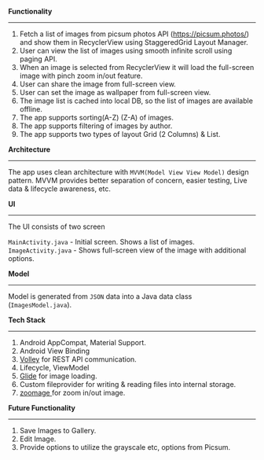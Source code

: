 **Functionality**

------------

1. Fetch a list of images from picsum photos API (https://picsum.photos/) and show them in RecyclerView using StaggeredGrid Layout Manager.
2. User can view the list of images using smooth infinite scroll using paging API.
3. When an image is selected from RecyclerView it will load the full-screen image with pinch zoom in/out feature.
4. User can share the image from full-screen view.
5. User can set the image as wallpaper from full-screen view.
6. The image list is cached into local DB, so the list of images are available offline.
7. The app supports sorting(A-Z) (Z-A) of images.
8. The app supports filtering of images by author.
9. The app supports two types of layout Grid (2 Columns) & List.

**Architecture**

------------


The app uses clean architecture with `MVVM(Model View View Model)` design pattern. MVVM provides better separation of concern, easier testing, Live data & lifecycle awareness, etc.

**UI**

------------


The UI consists of two screen

`MainActivity.java` - Initial screen. Shows a list of images.
`ImageActivity.java` - Shows full-screen view of the image with additional options.

**Model**

------------

Model is generated from `JSON` data into a Java data class (`ImagesModel.java`).

**Tech Stack**

------------


1. Android AppCompat, Material Support.
2. Android View Binding
3. [Volley](https://github.com/google/volley "Volley") for REST API communication.
4. Lifecycle, ViewModel
5. [Glide](https://github.com/bumptech/glide "Glide") for image loading.
6. Custom fileprovider for writing & reading files into internal storage.
7. [zoomage ](https://github.com/jsibbold/zoomage "zoomage") for zoom in/out image.

**Future Functionality**

------------


1. Save Images to Gallery.
2. Edit Image.
3. Provide options to utilize the grayscale etc, options from Picsum.
